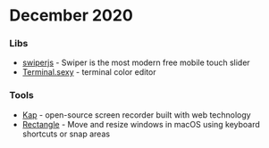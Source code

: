 # December 2020

### Libs

- [swiperjs](https://swiperjs.com/) - Swiper is the most modern free mobile touch slider
- [Terminal.sexy](https://terminal.sexy/) - terminal color editor

### Tools

- [Kap](https://getkap.co/) - open-source screen recorder built with web technology
- [Rectangle](https://rectangleapp.com/) - Move and resize windows in macOS using keyboard shortcuts or snap areas

